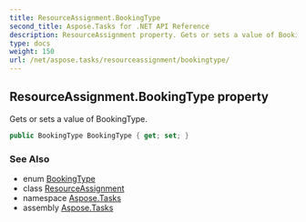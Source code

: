 ```yaml
---
title: ResourceAssignment.BookingType
second_title: Aspose.Tasks for .NET API Reference
description: ResourceAssignment property. Gets or sets a value of BookingType
type: docs
weight: 150
url: /net/aspose.tasks/resourceassignment/bookingtype/
---
```

## ResourceAssignment.BookingType property

Gets or sets a value of BookingType.

```csharp
public BookingType BookingType { get; set; }
```

### See Also

* enum [BookingType](../../bookingtype/)
* class [ResourceAssignment](../)
* namespace [Aspose.Tasks](../../resourceassignment/)
* assembly [Aspose.Tasks](../../../)


